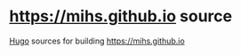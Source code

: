 # https://mihs.github.io source

[Hugo](https://gohugo.io/) sources for building https://mihs.github.io
